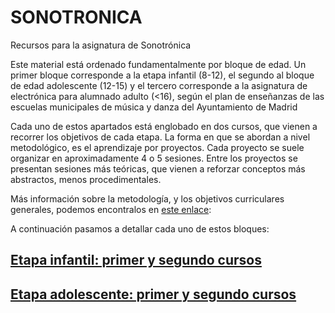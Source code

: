 # SONOTRONICA
Recursos para la asignatura de Sonotrónica

Este material está ordenado fundamentalmente por bloque de edad. Un primer bloque corresponde a la etapa infantil (8-12), el segundo al bloque de edad adolescente (12-15) y el tercero corresponde a la asignatura de electrónica para alumnado adulto (<16), según el plan de enseñanzas de las escuelas municipales de música y danza del Ayuntamiento de Madrid

Cada uno de estos apartados está englobado en dos cursos, que vienen a recorrer los objetivos de cada etapa. 
La forma en que se abordan a nivel metodológico, es el aprendizaje por proyectos. Cada proyecto se suele organizar en aproximadamente 4 o 5 sesiones. Entre los proyectos se presentan sesiones más teóricas, que vienen a reforzar conceptos más abstractos, menos procedimentales. 

Más información sobre la metodología, y los objetivos curriculares generales, podemos encontralos en [este enlace](prologo.md): 

A continuación pasamos a detallar cada uno de estos bloques: 

## [Etapa infantil: primer y segundo cursos](primera-etapa/Indice.md)

## [Etapa adolescente: primer y segundo cursos](segunda-etapa/indice.md)
